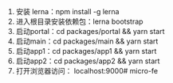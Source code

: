 1. 安装 lerna：npm install -g lerna
2. 进入根目录安装依赖包：lerna bootstrap
3. 启动portal：cd packages/portal && yarn start
4. 启动main：cd packages/main && yarn start
5. 启动app1：cd packages/app1 && yarn start
6. 启动app2：cd packages/app2 && yarn start
7. 打开浏览器访问： localhost:9000# micro-fe

